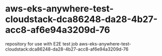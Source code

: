 # aws-eks-anywhere-test-cloudstack-dca86248-da28-4b27-acc8-af6e94a3209d-76
repository for use with E2E test job aws-eks-anywhere-test-cloudstack:dca86248-da28-4b27-acc8-af6e94a3209d-76
